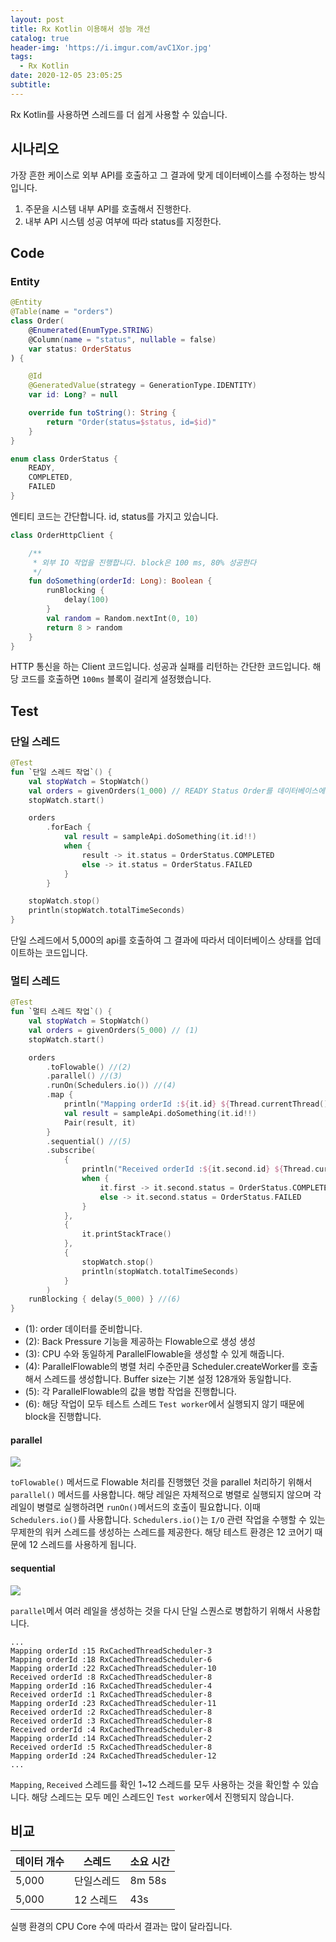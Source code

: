 ```yaml
---
layout: post
title: Rx Kotlin 이용해서 성능 개선
catalog: true
header-img: 'https://i.imgur.com/avC1Xor.jpg'
tags:
  - Rx Kotlin
date: 2020-12-05 23:05:25
subtitle:
---
```



Rx Kotlin를 사용하면 스레드를 더 쉽게 사용할 수 있습니다.

## 시나리오

가장 흔한 케이스로 외부 API를 호출하고 그 결과에 맞게 데이터베이스를 수정하는 방식입니다.

1. 주문을 시스템 내부 API를 호출해서 진행한다.
2. 내부 API 시스템 성공 여부에 따라 status를 지정한다.

## Code

### Entity
```kotlin
@Entity
@Table(name = "orders")
class Order(
    @Enumerated(EnumType.STRING)
    @Column(name = "status", nullable = false)
    var status: OrderStatus
) {

    @Id
    @GeneratedValue(strategy = GenerationType.IDENTITY)
    var id: Long? = null

    override fun toString(): String {
        return "Order(status=$status, id=$id)"
    }   
}

enum class OrderStatus {
    READY,
    COMPLETED,
    FAILED
}
```
엔티티 코드는 간단합니다. id, status를 가지고 있습니다.

```kotlin
class OrderHttpClient {

    /**
     * 외부 IO 작업을 진행합니다. block은 100 ms, 80% 성공한다
     */
    fun doSomething(orderId: Long): Boolean {
        runBlocking {
            delay(100)
        }
        val random = Random.nextInt(0, 10)
        return 8 > random
    }
}
```
HTTP 통신을 하는 Client 코드입니다. 성공과 실패를 리턴하는 간단한 코드입니다. 해당 코드를 호출하면 `100ms` 블록이 걸리게 설정했습니다.

## Test

### 단일 스레드
```kotlin
@Test
fun `단일 스레드 작업`() {
    val stopWatch = StopWatch()
    val orders = givenOrders(1_000) // READY Status Order를 데이터베이스에 저장함
    stopWatch.start()

    orders
        .forEach {
            val result = sampleApi.doSomething(it.id!!)
            when {
                result -> it.status = OrderStatus.COMPLETED
                else -> it.status = OrderStatus.FAILED
            }
        }

    stopWatch.stop()
    println(stopWatch.totalTimeSeconds)
}
```
단일 스레드에서 5,000의 api를 호출하여 그 결과에 따라서 데이터베이스 상태를 업데이트하는 코드입니다.

### 멀티 스레드

```kotlin
@Test
fun `멀티 스레드 작업`() {
    val stopWatch = StopWatch()
    val orders = givenOrders(5_000) // (1)
    stopWatch.start()

    orders
        .toFlowable() //(2)
        .parallel() //(3)
        .runOn(Schedulers.io()) //(4)
        .map {
            println("Mapping orderId :${it.id} ${Thread.currentThread().name}")
            val result = sampleApi.doSomething(it.id!!) 
            Pair(result, it)
        }
        .sequential() //(5)
        .subscribe(
            {
                println("Received orderId :${it.second.id} ${Thread.currentThread().name}")
                when {
                    it.first -> it.second.status = OrderStatus.COMPLETED
                    else -> it.second.status = OrderStatus.FAILED
                }
            },
            {
                it.printStackTrace()
            },
            {
                stopWatch.stop()
                println(stopWatch.totalTimeSeconds)
            }
        )
    runBlocking { delay(5_000) } //(6)
}
```
* (1): order 데이터를 준비합니다.
* (2): Back Pressure 기능을 제공하는 Flowable으로 생성 생성
* (3): CPU 수와 동일하게 ParallelFlowable을 생성할 수 있게 해줍니다.
* (4): ParallelFlowable의 병렬 처리 수준만큼 Scheduler.createWorker를 호출해서 스레드를 생성합니다. Buffer size는 기본 설정 128개와 동일합니다.
* (5): 각 ParallelFlowable의 값을 병합 작업을 진행합니다.
* (6): 해당 작업이 모두 테스트 스레드 `Test worker`에서 실행되지 않기 때문에 block을 진행합니다.


#### parallel
![](https://raw.github.com/wiki/ReactiveX/RxJava/images/rx-operators/flowable.parallel.png)

`toFlowable()` 메서드로 Flowable 처리를 진행했던 것을 parallel 처리하기 위해서 `parallel()` 메서드를 사용합니다. 해당 레일은 자체적으로 병렬로 실행되지 않으며 각 레일이 병렬로 실행하려면 `runOn()`메서드의 호출이 필요합니다. 이때 `Schedulers.io()`를 사용합니다. `Schedulers.io()`는 `I/O` 관련 작업을 수행할 수 있는 무제한의 워커 스레드를 생성하는 스레드를 제공한다. 해당 테스트 환경은 12 코어기 때문에 12 스레드를 사용하게 됩니다.

#### sequential
![](https://raw.github.com/wiki/ReactiveX/RxJava/images/rx-operators/parallelflowable.sequential.png)

`parallel`메서 여러 레일을 생성하는 것을 다시 단일 스퀀스로 병합하기 위해서 사용합니다.


```
...
Mapping orderId :15 RxCachedThreadScheduler-3
Mapping orderId :18 RxCachedThreadScheduler-6
Mapping orderId :22 RxCachedThreadScheduler-10
Received orderId :8 RxCachedThreadScheduler-8
Mapping orderId :16 RxCachedThreadScheduler-4
Received orderId :1 RxCachedThreadScheduler-8
Mapping orderId :23 RxCachedThreadScheduler-11
Received orderId :2 RxCachedThreadScheduler-8
Received orderId :3 RxCachedThreadScheduler-8
Received orderId :4 RxCachedThreadScheduler-8
Mapping orderId :14 RxCachedThreadScheduler-2
Received orderId :5 RxCachedThreadScheduler-8
Mapping orderId :24 RxCachedThreadScheduler-12
...
```
`Mapping`, `Received` 스레드를 확인 1~12 스레드를 모두 사용하는 것을 확인할 수 있습니다. 해당 스레드는 모두 메인 스레드인 `Test worker`에서 진행되지 않습니다.

## 비교
데이터 개수 | 스레드 | 소요 시간
-------|-----|------
5,000 | 단일스레드 | 8m 58s
5,000 | 12 스레드 | 43s

실행 환경의 CPU Core 수에 따라서 결과는 많이 달라집니다.

